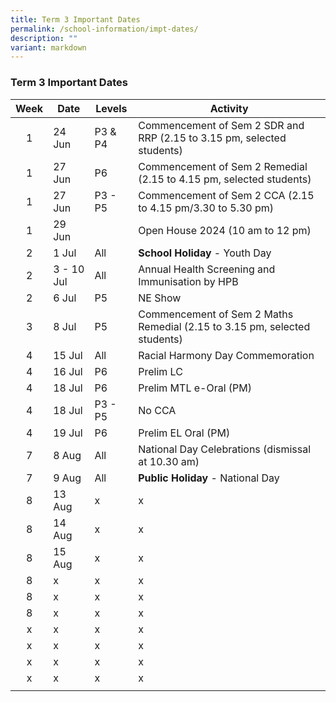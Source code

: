 ```yaml
---
title: Term 3 Important Dates
permalink: /school-information/impt-dates/
description: ""
variant: markdown
---
```

### Term 3 Important Dates

| Week | Date | Levels | Activity |
|:---:| -------- | --- | --- |
| 1 | 24 Jun | P3 & P4 | Commencement of Sem 2 SDR and RRP (2.15 to 3.15 pm, selected students) |
| 1 | 27 Jun | P6 | Commencement of Sem 2 Remedial (2.15 to 4.15 pm, selected students) |
| 1 | 27 Jun | P3 - P5 | Commencement of Sem 2 CCA (2.15 to 4.15 pm/3.30 to 5.30 pm) |
| 1 | 29 Jun |  | Open House 2024 (10 am to 12 pm) |
| 2 | 1 Jul | All | **School Holiday** - Youth Day |
| 2 | 3 - 10 Jul | All | Annual Health Screening and Immunisation by HPB |
| 2 | 6 Jul | P5 | NE Show |
| 3 | 8 Jul | P5 | Commencement of Sem 2 Maths Remedial (2.15 to 3.15 pm, selected students) |
| 4 | 15 Jul | All | Racial Harmony Day Commemoration |
| 4 | 16 Jul | P6 | Prelim LC |
| 4 | 18 Jul | P6 | Prelim MTL e-Oral (PM) |
| 4 | 18 Jul  | P3 - P5 | No CCA |
| 4 | 19 Jul | P6 | Prelim EL Oral (PM) |
| 7 | 8 Aug | All | National Day Celebrations (dismissal at 10.30 am) |
| 7 | 9 Aug | All | **Public Holiday** - National Day |
| 8 | 13 Aug | x | x |
| 8 | 14 Aug | x | x |
| 8 | 15 Aug | x | x |
| 8 | x | x | x |
| 8 | x | x | x |
| 8 | x | x | x |
| x | x | x | x |
| x | x | x | x |
| x | x | x | x |
| x | x | x | x |
|  |  |  |  |